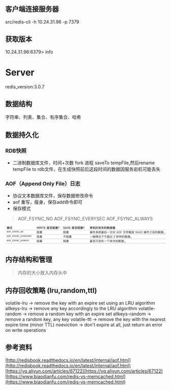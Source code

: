 ## 客户端连接服务器
src/redis-cli -h 10.24.31.96 -p 7379

## 获取版本
10.24.31.96:6379> info
# Server
redis_version:3.0.7

## 数据结构
字符串、列表、集合、有序集合、哈希

## 数据持久化
### RDB快照
* 二进制数据库文件，时间+次数 fork 进程 saveTo tempFile,然后rename tempFile to rdb文件，在生成快照前后这段时间的数据因服务宕机可能丢失

### AOF（Append Only File）日志
* 协议文本数据库文件，保存数据修改命令
* aof 重写，瘦身，保存add命令即可
* 保存模式 
> AOF_FSYNC_NO
> AOF_FSYNC_EVERYSEC
> AOF_FSYNC_ALWAYS

![](res/0.png)

## 内存结构和管理
> 内存的大小放入内存头中

## 内存回收策略 (lru,random,ttl)
volatile-lru -> remove the key with an expire set using an LRU algorithm
allkeys-lru -> remove any key accordingly to the LRU algorithm
volatile-random -> remove a random key with an expire set
allkeys-random -> remove a random key, any key
volatile-ttl -> remove the key with the nearest expire time (minor TTL)
noeviction -> don't expire at all, just return an error on write operations

## 参考资料
[http://redisbook.readthedocs.io/en/latest/internal/aof.html](http://redisbook.readthedocs.io/en/latest/internal/aof.html)
[https://yq.aliyun.com/articles/67122](https://yq.aliyun.com/articles/67122)
[https://www.biaodianfu.com/redis-vs-memcached.html](https://www.biaodianfu.com/redis-vs-memcached.html)